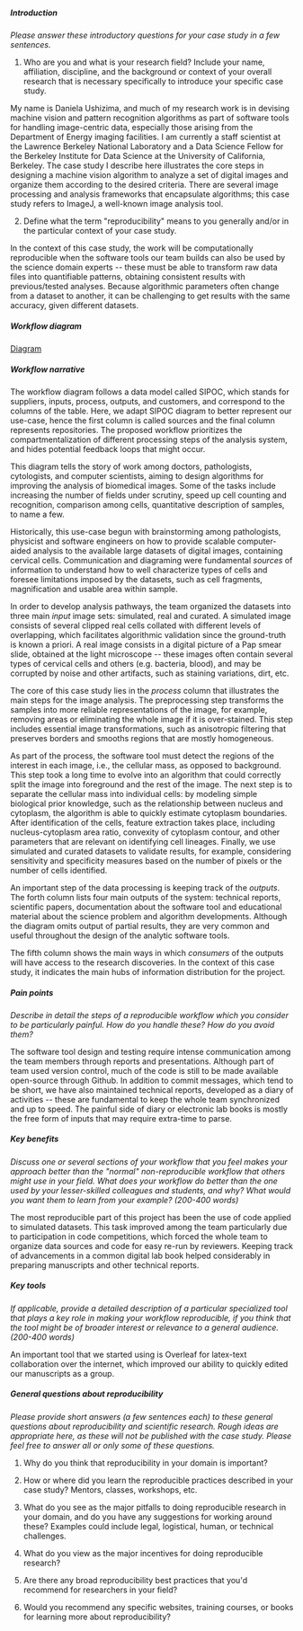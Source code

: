 ##### Introduction
*Please answer these introductory questions for your case study in a few sentences.*

1) Who are you and what is your research field? Include your name, affiliation, discipline, and the background or context of your overall research that is necessary specifically to introduce your specific case study.

My name is Daniela Ushizima, and much of my research work is in devising machine vision and pattern recognition algorithms as part of software tools for handling image-centric data, especially those arising from the Department of Energy imaging facilities. I am currently a staff scientist at the Lawrence Berkeley National Laboratory and a Data Science Fellow for the Berkeley Institute for Data Science at the University of California, Berkeley. The case study I describe here illustrates the core steps in designing a machine vision algorithm to analyze a set of digital images and organize them according to the desired criteria. There are several image processing and analysis frameworks that encapsulate algorithms; this case study refers to ImageJ, a well-known image analysis tool.

2) Define what the term "reproducibility" means to you generally and/or in the particular context of your case study.

In the context of this case study, the work will be computationally reproducible when the software tools our team builds can also be used by the science domain experts -- these must be able to transform raw data files into quantifiable patterns, obtaining consistent results with previous/tested analyses. Because algorithmic parameters often change from a dataset to another, it can be challenging to get results with the same accuracy, given different datasets.

##### Workflow diagram

[Diagram](dushizima.pdf)

##### Workflow narrative

The workflow diagram follows a data model called SIPOC, which stands for suppliers, inputs, process, outputs, and customers, and correspond to the columns of the table. Here, we adapt SIPOC diagram to better represent our use-case, hence the first column is called sources and the final column represents repositories. The proposed workflow prioritizes the compartmentalization of different processing steps of the analysis system, and hides potential feedback loops that might occur.

This diagram tells the story of work among doctors, pathologists, cytologists, and computer scientists, aiming to design algorithms for improving the analysis of biomedical images. Some of the tasks include increasing the number of fields under scrutiny, speed up cell counting and recognition, comparison among cells, quantitative description of samples, to name a few.

Historically, this use-case begun with brainstorming among pathologists, physicist and software engineers on how to provide scalable computer-aided analysis to the available large datasets of digital images, containing cervical cells. Communication and diagraming were fundamental *sources* of information to understand how to well characterize types of cells and foresee limitations imposed by the datasets, such as cell fragments, magnification and usable area within sample.

In order to develop analysis pathways, the team organized the datasets into three main *input* image sets: simulated, real and curated. A simulated image consists of several clipped real cells collated with different levels of overlapping, which facilitates algorithmic validation since the ground-truth is known a priori. A real image consists in a digital picture of a Pap smear slide, obtained at the light microscope -- these images often contain several types of cervical cells and others (e.g. bacteria, blood), and may be corrupted by noise and other artifacts, such as staining variations, dirt, etc.

The core of this case study lies in the *process* column that illustrates the main steps for the image analysis. The preprocessing step transforms the samples into more reliable representations of the image, for example, removing areas or eliminating the whole image if it is over-stained. This step includes essential image transformations, such as anisotropic filtering that preserves borders and smooths regions that are mostly homogeneous.

As part of the process, the software tool must detect the regions of the interest in each image, i.e., the cellular mass, as opposed to background. This step took a long time to evolve into an algorithm that could correctly split the image into foreground and the rest of the image. The next step is to separate the cellular mass into individual cells: by modeling simple biological prior knowledge, such as the relationship between nucleus and cytoplasm, the algorithm is able to quickly estimate cytoplasm boundaries. After identification of the cells, feature extraction takes place, including nucleus-cytoplasm area ratio, convexity of cytoplasm contour, and other parameters that are relevant on identifying cell lineages. Finally, we use simulated and curated datasets to validate results, for example, considering sensitivity and specificity measures based on the number of pixels or the number of cells identified.

An important step of the data processing is keeping track of the *outputs*. The forth column lists four main outputs of the system: technical reports, scientific papers, documentation about the software tool and educational material about the science problem and algorithm developments. Although the diagram omits output of partial results, they are very common and useful  throughout the design of the analytic software tools.

The fifth column shows the main ways in which *consumers* of the outputs will have access to the research discoveries. In the context of this case study, it indicates the main hubs of information distribution for the project.


##### Pain points
*Describe in detail the steps of a reproducible workflow which you consider to be particularly painful. How do you handle these? How do you avoid them?*

The software tool design and testing require intense communication among the team members through reports and presentations. Although part of team used version control, much of the code is still to be made available open-source through Github. In addition to commit messages, which tend to be short, we have also maintained technical reports, developed as a diary of activities -- these are fundamental to keep the whole team synchronized and up to speed. The painful side of diary or electronic lab books is mostly the free form of inputs that may require extra-time to parse.

##### Key benefits
*Discuss one or several sections of your workflow that you feel makes your approach better than the "normal" non-reproducible workflow that others might use in your field. What does your workflow do better than the one used by your lesser-skilled colleagues and students, and why? What would you want them to learn from your example? (200-400 words)*

The most reproducible part of this project has been the use of code applied to simulated datasets. This task improved among the team particularly due to participation in code competitions, which forced the whole team to organize data sources and code for easy re-run by reviewers. Keeping track of advancements in a common digital lab book helped considerably in preparing manuscripts and other technical reports.


##### Key tools
*If applicable, provide a detailed description of a particular specialized tool that plays a key role in making your workflow reproducible, if you think that the tool might be of broader interest or relevance to a general audience. (200-400 words)*

An important tool that we started using is Overleaf for latex-text collaboration over the internet, which improved our ability to quickly edited our manuscripts as a group.

##### General questions about reproducibility

*Please provide short answers (a few sentences each) to these general questions about reproducibility and scientific research. Rough ideas are appropriate here, as these will not be published with the case study. Please feel free to answer all or only some of these questions.*

1) Why do you think that reproducibility in your domain is important?

2) How or where did you learn the reproducible practices described in your case study? Mentors, classes, workshops, etc.

3) What do you see as the major pitfalls to doing reproducible research in your domain, and do you have any suggestions for working around these? Examples could include legal, logistical, human, or technical challenges.

4) What do you view as the major incentives for doing reproducible research?

5) Are there any broad reproducibility best practices that you'd recommend for researchers in your field?

6) Would you recommend any specific websites, training courses, or books for learning more about reproducibility?
